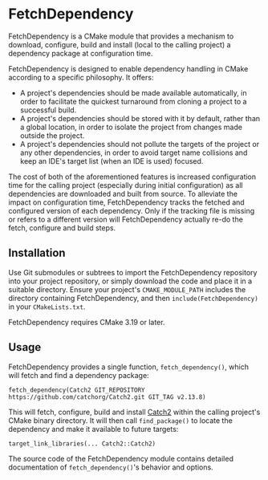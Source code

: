 # FetchDependency

FetchDependency is a CMake module that provides a mechanism to download, configure, build and install (local to the
calling project) a dependency package at configuration time.

FetchDependency is designed to enable dependency handling in CMake according to a specific philosophy. It offers:

 - A project's dependencies should be made available automatically, in order to facilitate the quickest turnaround
   from cloning a project to a successful build.
 - A project's dependencies should be stored with it by default, rather than a global location, in order to isolate
   the project from changes made outside the project.
 - A project's dependencies should not pollute the targets of the project or any other dependencies, in order to 
   avoid target name collisions and keep an IDE's target list (when an IDE is used) focused.

The cost of both of the aforementioned features is increased configuration time for the calling project (especially
during initial configuration) as all dependencies are downloaded and built from source. To alleviate the impact on
configuration time, FetchDependency tracks the fetched and configured version of each dependency. Only if the tracking
file is missing or refers to a different version will FetchDependency actually re-do the fetch, configure and build
steps.

## Installation

Use Git submodules or subtrees to import the FetchDependency repository into your project repository, or simply
download the code and place it in a suitable directory. Ensure your project's `CMAKE_MODULE_PATH` includes the
directory containing FetchDependency, and then `include(FetchDependency)` in your `CMakeLists.txt`.

FetchDependency requires CMake 3.19 or later.

## Usage

FetchDependency provides a single function, `fetch_dependency()`, which will fetch and find a dependency package:

    fetch_dependency(Catch2 GIT_REPOSITORY https://github.com/catchorg/Catch2.git GIT_TAG v2.13.8)

This will fetch, configure, build and install [Catch2](https://github.com/catchorg/Catch2) within the calling project's
CMake binary directory. It will then call `find_package()` to locate the dependency and make it available to future
targets:

    target_link_libraries(... Catch2::Catch2)

The source code of the FetchDependency module contains detailed documentation of `fetch_dependency()`'s behavior and
options.
